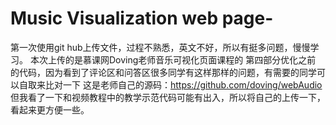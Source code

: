 # Music Visualization web page-
第一次使用git hub上传文件，过程不熟悉，英文不好，所以有挺多问题，慢慢学习。
本次上传的是慕课网Doving老师音乐可视化页面课程的 第四部分优化之前 的代码，因为看到了评论区和问答区很多同学有这样那样的问题，有需要的同学可以自取来比对一下
这是老师自己的源码：https://github.com/doving/webAudio
但我看了一下和视频教程中的教学示范代码可能有出入，所以将自己的上传一下，看起来更方便一些。
